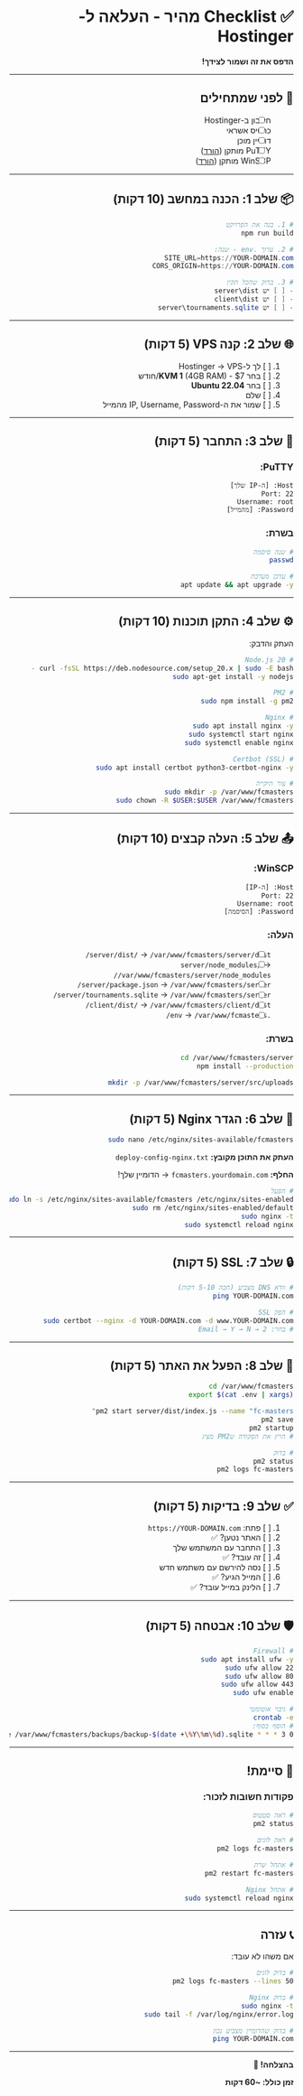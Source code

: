 <div dir="rtl" style="text-align: right;">

# ✅ Checklist מהיר - העלאה ל-Hostinger

**הדפס את זה ושמור לצידך!**

---

## 🎯 לפני שמתחילים

- [ ] חשבון ב-Hostinger
- [ ] כרטיס אשראי
- [ ] דומיין מוכן
- [ ] PuTTY מותקן ([הורד](https://www.putty.org/))
- [ ] WinSCP מותקן ([הורד](https://winscp.net/))

---

## 📦 שלב 1: הכנה במחשב (10 דקות)

```powershell
# 1. בנה את הפרויקט
npm run build

# 2. ערוך .env - שנה:
SITE_URL=https://YOUR-DOMAIN.com
CORS_ORIGIN=https://YOUR-DOMAIN.com

# 3. בדוק שהכל תקין
- [ ] יש server\dist
- [ ] יש client\dist  
- [ ] יש server\tournaments.sqlite
```

---

## 🌐 שלב 2: קנה VPS (5 דקות)

1. [ ] לך ל-Hostinger → VPS
2. [ ] בחר **KVM 1** (4GB RAM) - $7/חודש
3. [ ] בחר **Ubuntu 22.04**
4. [ ] שלם
5. [ ] שמור את ה-IP, Username, Password מהמייל

---

## 🔌 שלב 3: התחבר (5 דקות)

### PuTTY:
```
Host: [ה-IP שלך]
Port: 22
Username: root
Password: [מהמייל]
```

### בשרת:
```bash
# שנה סיסמה
passwd

# עדכן מערכת
apt update && apt upgrade -y
```

---

## ⚙️ שלב 4: התקן תוכנות (10 דקות)

העתק והדבק:
```bash
# Node.js 20
curl -fsSL https://deb.nodesource.com/setup_20.x | sudo -E bash -
sudo apt-get install -y nodejs

# PM2
sudo npm install -g pm2

# Nginx
sudo apt install nginx -y
sudo systemctl start nginx
sudo systemctl enable nginx

# Certbot (SSL)
sudo apt install certbot python3-certbot-nginx -y

# צור תיקייה
sudo mkdir -p /var/www/fcmasters
sudo chown -R $USER:$USER /var/www/fcmasters
```

---

## 📤 שלב 5: העלה קבצים (10 דקות)

### WinSCP:
```
Host: [ה-IP]
Port: 22
Username: root
Password: [הסיסמה]
```

### העלה:
- [ ] `server/dist/` → `/var/www/fcmasters/server/dist/`
- [ ] `server/node_modules/` → `/var/www/fcmasters/server/node_modules/`
- [ ] `server/package.json` → `/var/www/fcmasters/server/`
- [ ] `server/tournaments.sqlite` → `/var/www/fcmasters/server/`
- [ ] `client/dist/` → `/var/www/fcmasters/client/dist/`
- [ ] `.env` → `/var/www/fcmasters/`

### בשרת:
```bash
cd /var/www/fcmasters/server
npm install --production

mkdir -p /var/www/fcmasters/server/src/uploads
```

---

## 🔧 שלב 6: הגדר Nginx (5 דקות)

```bash
sudo nano /etc/nginx/sites-available/fcmasters
```

**העתק את התוכן מקובץ:** `deploy-config-nginx.txt`

**החלף:** `fcmasters.yourdomain.com` → הדומיין שלך!

```bash
# הפעל
sudo ln -s /etc/nginx/sites-available/fcmasters /etc/nginx/sites-enabled/
sudo rm /etc/nginx/sites-enabled/default
sudo nginx -t
sudo systemctl reload nginx
```

---

## 🔒 שלב 7: SSL (5 דקות)

```bash
# וודא DNS מצביע (חכה 5-10 דקות)
ping YOUR-DOMAIN.com

# הפק SSL
sudo certbot --nginx -d YOUR-DOMAIN.com -d www.YOUR-DOMAIN.com
# בחר: Email → Y → N → 2
```

---

## 🚀 שלב 8: הפעל את האתר (5 דקות)

```bash
cd /var/www/fcmasters
export $(cat .env | xargs)

pm2 start server/dist/index.js --name "fc-masters"
pm2 save
pm2 startup
# הרץ את הפקודה שPM2 מציג

# בדוק
pm2 status
pm2 logs fc-masters
```

---

## ✅ שלב 9: בדיקות (5 דקות)

1. [ ] פתח: `https://YOUR-DOMAIN.com`
2. [ ] האתר נטען? ✅
3. [ ] התחבר עם המשתמש שלך
4. [ ] זה עובד? ✅
5. [ ] נסה להירשם עם משתמש חדש
6. [ ] המייל הגיע? ✅
7. [ ] הלינק במייל עובד? ✅

---

## 🛡️ שלב 10: אבטחה (5 דקות)

```bash
# Firewall
sudo apt install ufw -y
sudo ufw allow 22
sudo ufw allow 80
sudo ufw allow 443
sudo ufw enable

# גיבוי אוטומטי
crontab -e
# הוסף בסוף:
0 3 * * * cp /var/www/fcmasters/server/tournaments.sqlite /var/www/fcmasters/backups/backup-$(date +\%Y\%m\%d).sqlite
```

---

## 🎉 סיימת!

### פקודות חשובות לזכור:

```bash
# ראה סטטוס
pm2 status

# ראה לוגים
pm2 logs fc-masters

# אתחל שרת
pm2 restart fc-masters

# אתחל Nginx
sudo systemctl reload nginx
```

---

## 📞 עזרה

אם משהו לא עובד:
```bash
# בדוק לוגים
pm2 logs fc-masters --lines 50

# בדוק Nginx
sudo nginx -t
sudo tail -f /var/log/nginx/error.log

# בדוק שהדומיין מצביע נכון
ping YOUR-DOMAIN.com
```

---

**בהצלחה! 🚀**

**זמן כולל: ~60 דקות**

</div>

